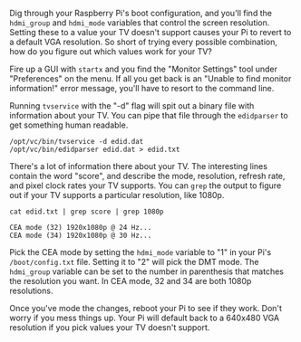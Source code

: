 <!--
title: Picking resolutions on a Raspberry Pi
created: 14 April 2013 - 4:59 pm
updated: 16 April 2013 - 7:31 pm
publish: 16 April 2013
slug: hdmi-pi
tags: coding, pi
-->

Dig through your Raspberry Pi's boot configuration, and you'll find the
`hdmi_group` and `hdmi_mode` variables that control the screen resolution.
Setting these to a value your TV doesn't support causes your Pi to revert
to a default VGA resolution. So short of trying every possible combination,
how do you figure out which values work for your TV?

Fire up a GUI with `startx` and you find the "Monitor Settings" tool under
"Preferences" on the menu. If all you get back is an "Unable to find monitor
information!" error message, you'll have to resort to the command line.

Running `tvservice` with the "-d" flag  will spit out a binary file with
information about your TV. You can pipe that file through the `edidparser`
to get something human readable.

    /opt/vc/bin/tvservice -d edid.dat
    /opt/vc/bin/edidparser edid.dat > edid.txt

There's a lot of information there about your TV. The interesting lines contain
the word "score", and describe the mode, resolution, refresh rate, and pixel
clock rates your TV supports. You can `grep` the output to figure out if your TV
supports a particular resolution, like 1080p.

    cat edid.txt | grep score | grep 1080p

    CEA mode (32) 1920x1080p @ 24 Hz...
    CEA mode (34) 1920x1080p @ 30 Hz...

Pick the CEA mode by setting the `hdmi_mode` variable to "1" in your Pi's
`/boot/config.txt` file. Setting it to "2" will pick the DMT mode. The
`hdmi_group` variable can be set to the number in parenthesis that matches
the resolution you want. In CEA mode, 32 and 34 are both 1080p resolutions.

Once you've mode the changes, reboot your Pi to see if they work. Don't worry
if you mess things up. Your Pi will default back to a 640x480 VGA resolution if
you pick values your TV doesn't support.
